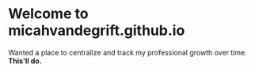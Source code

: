 # Welcome to micahvandegrift.github.io
Wanted a place to centralize and track my professional growth over time.
**This'll do.**
